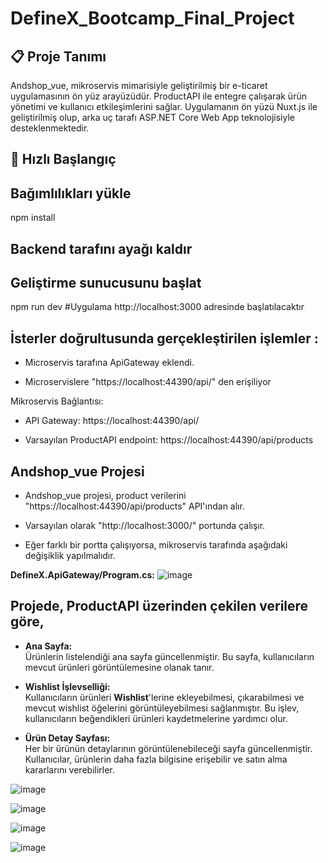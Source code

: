 # DefineX_Bootcamp_Final_Project
 
## 📋 Proje Tanımı
Andshop_vue, mikroservis mimarisiyle geliştirilmiş bir e-ticaret uygulamasının ön yüz arayüzüdür. ProductAPI ile entegre çalışarak ürün yönetimi ve kullanıcı etkileşimlerini sağlar. Uygulamanın ön yüzü Nuxt.js ile geliştirilmiş olup, arka uç tarafı ASP.NET Core Web App teknolojisiyle desteklenmektedir.

## 🚀 Hızlı Başlangıç

## Bağımlılıkları yükle
npm install

## Backend tarafını ayağı kaldır
## Geliştirme sunucusunu başlat
npm run dev          #Uygulama http://localhost:3000 adresinde başlatılacaktır

## İsterler doğrultusunda gerçekleştirilen işlemler :

- Microservis tarafına ApiGateway eklendi.

- Microservislere "https://localhost:44390/api/" den erişiliyor

Mikroservis Bağlantısı:

- API Gateway: https://localhost:44390/api/

- Varsayılan ProductAPI endpoint: https://localhost:44390/api/products

## Andshop_vue Projesi

- Andshop_vue projesi, product verilerini "https://localhost:44390/api/products" API'ından alır.

- Varsayılan olarak "http://localhost:3000/" portunda çalışır.

- Eğer farklı bir portta çalışıyorsa, mikroservis tarafında aşağıdaki değişiklik yapılmalıdır.

**DefineX.ApiGateway/Program.cs:**
![image](https://github.com/user-attachments/assets/7a7efc05-6f81-4dea-b091-001f377b7cd8)


## Projede, **ProductAPI** üzerinden çekilen verilere göre,

-   **Ana Sayfa:**  
    Ürünlerin listelendiği ana sayfa güncellenmiştir. Bu sayfa, kullanıcıların mevcut ürünleri görüntülemesine olanak tanır.
    
-   **Wishlist İşlevselliği:**  
    Kullanıcıların ürünleri **Wishlist**'lerine ekleyebilmesi, çıkarabilmesi ve mevcut wishlist öğelerini görüntüleyebilmesi sağlanmıştır. Bu işlev, kullanıcıların beğendikleri ürünleri kaydetmelerine yardımcı olur.
    
-   **Ürün Detay Sayfası:**  
    Her bir ürünün detaylarının görüntülenebileceği sayfa güncellenmiştir. Kullanıcılar, ürünlerin daha fazla bilgisine erişebilir ve satın alma kararlarını verebilirler.


![image](https://github.com/user-attachments/assets/76862611-3a26-4467-90b5-b746542cc2de)

![image](https://github.com/user-attachments/assets/6e6e78c0-cd20-44e3-bcfc-005938d88ee0)

![image](https://github.com/user-attachments/assets/72be8ab8-54f9-48ea-a463-b58ed13ad0a7)

![image](https://github.com/user-attachments/assets/a8a56544-34dc-4987-a71e-f444db39d7a1)


